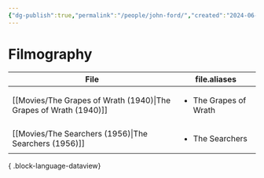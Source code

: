 ```yaml
---
{"dg-publish":true,"permalink":"/people/john-ford/","created":"2024-06-18","updated":"2025-03-13"}
---
```



# Filmography

| File                                                                 | file.aliases                          |
| -------------------------------------------------------------------- | ------------------------------------- |
| [[Movies/The Grapes of Wrath (1940)\|The Grapes of Wrath (1940)]] | <ul><li>The Grapes of Wrath</li></ul> |
| [[Movies/The Searchers (1956)\|The Searchers (1956)]]             | <ul><li>The Searchers</li></ul>       |

{ .block-language-dataview}
